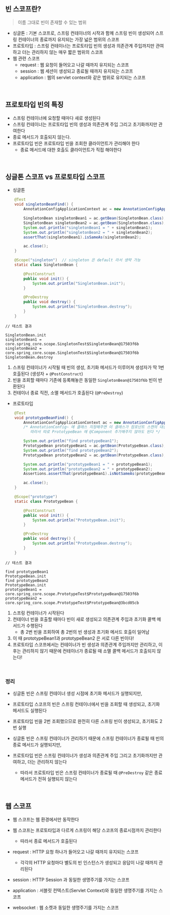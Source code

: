 ## 빈 스코프란?

> 이름 그대로 빈이 존재할 수 있는 범위

- 싱글톤 : 기본 스코프로, 스프링 컨테이너의 시작과 함께 스프링 빈이 생성되어 스프링 컨테이너의 종료까지 유지되는 가장 넓은 범위의 스코프
- 프로토타입 : 스프링 컨테이너는 프로토타입 빈의 생성과 의존관계 주입까지만 관여하고 더는 관리하지 않는 매우 짧은 범위의 스코프
- 웹 관련 스코프
  - request : 웹 요청이 들어오고 나갈 때까지 유지되는 스코프
  - session : 웹 세션이 생성되고 종료될 때까지 유지되는 스코프
  - application : 웹의 servlet context와 같은 범위로 유지되는 스코프

<br>

## 프로토타입 빈의 특징

- 스프링 컨테이너에 요청할 때마다 새로 생성된다
- 스프링 컨테이너는 프로토타입 빈의 생성과 의존관계 주입 그리고 초기화까지만 관여한다
- 종료 메서드가 호출되지 않는다.
- 프로토타입 빈은 프로토타입 빈을 조회한 클라이언트가 관리해야 한다
  - 종료 메서드에 대한 호출도 클라이언트가 직접 해야한다

<br>

## 싱글톤 스코프 vs 프로토타입 스코프

- 싱글톤

```java
    @Test
    void singletonBeanFind() {
        AnnotationConfigApplicationContext ac = new AnnotationConfigApplicationContext(SingletonBean.class);

        SingletonBean singletonBean1 = ac.getBean(SingletonBean.class);
        SingletonBean singletonBean2 = ac.getBean(SingletonBean.class);
        System.out.println("singletonBean1 = " + singletonBean1);
        System.out.println("singletonBean2 = " + singletonBean2);
        assertThat(singletonBean1).isSameAs(singletonBean2);

        ac.close();
    }

    @Scope("singleton")  // singleton 은 default 라서 생략 가능
    static class SingletonBean {

        @PostConstruct
        public void init() {
            System.out.println("SingletonBean.init");
        }

        @PreDestroy
        public void destroy() {
            System.out.println("SingletonBean.destroy");
        }
    }
```

```
// 테스트 결과

SingletonBean.init
singletonBean1 = core.spring_core.scope.SingletonTest$SingletonBean@17503f6b
singletonBean2 = core.spring_core.scope.SingletonTest$SingletonBean@17503f6b
SingletonBean.destroy
```

1. 스프링 컨테이너가 시작될 때 빈의 생성, 초기화 메서드가 이루어져 생성자가 딱 1번 호출된다 (생성자 + `@PostConstruct`)
2. 빈을 조회할 때마다 기존에 등록해놓은 동일한 `SingletonBean@17503f6b` 빈이 반환된다
3. 컨테이너 종료 직전, 소멸 메서드가 호출된다 (`@PreDestroy`)

- 프로토타입

```java
    @Test
    void prototypeBeanFind() {
        AnnotationConfigApplicationContext ac = new AnnotationConfigApplicationContext(PrototypeBean.class);
        /* AnnotationConfig~ 에 클래스 지정해주면 이 클래스가 컴포넌트 스캔의 대상처럼 동작하기 때문에 스프링 빈으로 등록해버린다.
           따라서 따로 PrototypeBean 에 @Component 추가해주지 않아도 된다 */

        System.out.println("find prototypeBean1");
        PrototypeBean prototypeBean1 = ac.getBean(PrototypeBean.class);
        System.out.println("find prototypeBean2");
        PrototypeBean prototypeBean2 = ac.getBean(PrototypeBean.class);

        System.out.println("prototypeBean1 = " + prototypeBean1);
        System.out.println("prototypeBean2 = " + prototypeBean2);
        Assertions.assertThat(prototypeBean1).isNotSameAs(prototypeBean2);

        ac.close();
    }

    @Scope("prototype")
    static class PrototypeBean {

        @PostConstruct
        public void init() {
            System.out.println("PrototypeBean.init");
        }

        @PreDestroy
        public void destroy() {
            System.out.println("PrototypeBean.destroy");
        }
    }
```

```
// 테스트 결과

find prototypeBean1
PrototypeBean.init
find prototypeBean2
PrototypeBean.init
prototypeBean1 = core.spring_core.scope.PrototypeTest$PrototypeBean@17503f6b
prototypeBean2 = core.spring_core.scope.PrototypeTest$PrototypeBean@3bcd05cb
```

1. 스프링 컨테이너가 시작된다
2. 컨테이너 빈을 호출할 때마다 빈이 새로 생성되고 의존관계 주입과 초기화 콜백 메서드가 수행된다<br>
   - 총 2번 빈을 조회하여 총 2번의 빈 생성과 초기화 메서드 호출이 일어남
3. 이 때 prototypeBean1과 prototypeBean2 은 서로 다른 빈이다!
4. 프로토타입 스코프에서는 컨테이너가 빈 생성과 의존관계 주입까지만 관리하고, 이후는 관리하지 않기 때문에 컨테이너가 종료될 때 소멸 콜백 메서드가 호출되지 않는다!

<br>

### 정리
- 싱글톤 빈은 스프링 컨테이너 생성 시점에 초기화 메서드가 실행되지만, 
- 프로토타입 스코프의 빈은 스프링 컨테이너에서 빈을 조회할 때 생성되고, 초기화 메서드도 실행된다


- 프로토타입 빈을 2번 조회했으므로 완전히 다른 스프링 빈이 생성되고, 초기화도 2번 실행


- 싱글톤 빈은 스프링 컨테이너가 관리하기 때문에 스프링 컨테이너가 종료될 때 빈의 종료 메서드가 실행되지만,
- 프로토타입 빈은 스프링 컨테이너가 생성과 의존관계 주입 그리고 초기화까지만 관여하고, 더는 관리하지 않는다
  - 따라서 프로토타입 빈은 스프링 컨테이너가 종료될 때 `@PreDestroy` 같은 종료 메서드가 전혀 실행되지 않는다

<br>

## 웹 스코프

- 웹 스코프는 웹 환경에서만 동작한다
- 웹 스코프는 프로토타입과 다르게 스프링이 해당 스코프의 종료시점까지 관리한다
  - 따라서 종료 메서드가 호출된다



- request : HTTP 요청 하나가 들어오고 나갈 때까지 유지되는 스코프
  - 각각의 HTTP 요청마다 별도의 빈 인스턴스가 생성되고 응답이 나갈 때까지 관리된다
- session : HTTP Session 과 동일한 생명주기를 가지는 스코프
- application : 서블릿 컨텍스트(Servlet Context)와 동일한 생명주기를 가지는 스코프
- websocket : 웹 소켓과 동일한 생명주기를 가지는 스코프
